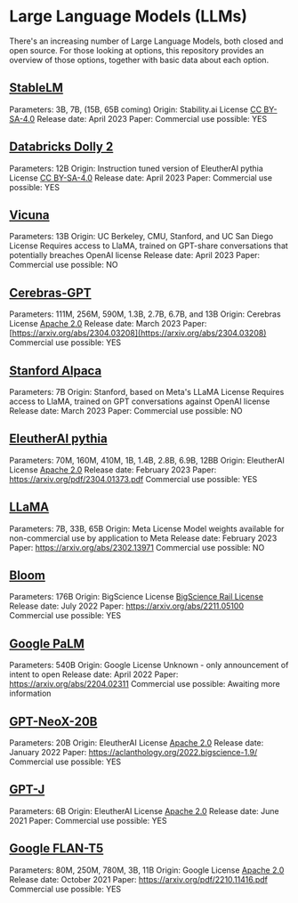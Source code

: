 # Large Language Models (LLMs)

There's an increasing number of Large Language Models, both closed and open source. For those looking at options, this repository provides an overview of those options, together with basic data about each option. 

## [StableLM](https://stability.ai/blog/stability-ai-launches-the-first-of-its-stablelm-suite-of-language-models)
Parameters: 3B, 7B, (15B, 65B coming)
Origin: Stability.ai
License [CC BY-SA-4.0](https://creativecommons.org/licenses/by-sa/4.0/)
Release date: April 2023
Paper:
Commercial use possible: YES

## [Databricks Dolly 2](https://www.databricks.com/blog/2023/04/12/dolly-first-open-commercially-viable-instruction-tuned-llm)
Parameters: 12B
Origin: Instruction tuned version of EleutherAI pythia
License [CC BY-SA-4.0](https://creativecommons.org/licenses/by-sa/4.0/)
Release date: April 2023
Paper:
Commercial use possible: YES

## [Vicuna](https://vicuna.lmsys.org/)
Parameters: 13B
Origin: UC Berkeley, CMU, Stanford, and UC San Diego
License Requires access to LlaMA, trained on GPT-share conversations that potentially breaches OpenAI license
Release date: April 2023
Paper:
Commercial use possible: NO

## [Cerebras-GPT](https://www.cerebras.net/blog/cerebras-gpt-a-family-of-open-compute-efficient-large-language-models/)
Parameters: 111M, 256M, 590M, 1.3B, 2.7B, 6.7B, and 13B
Origin: Cerebras
License [Apache 2.0](https://www.apache.org/licenses/LICENSE-2.0)
Release date: March 2023
Paper: [https://arxiv.org/abs/2304.03208](https://arxiv.org/abs/2304.03208)
Commercial use possible: YES

## [Stanford Alpaca](https://crfm.stanford.edu/2023/03/13/alpaca.html)
Parameters: 7B
Origin: Stanford, based on Meta's LLaMA
License Requires access to LlaMA, trained on GPT conversations against OpenAI license
Release date: March 2023
Paper: 
Commercial use possible: NO

## [EleutherAI pythia](https://github.com/EleutherAI/pythia)
Parameters: 70M, 160M, 410M, 1B, 1.4B, 2.8B, 6.9B, 12BB
Origin: EleutherAI 
License [Apache 2.0](https://www.apache.org/licenses/LICENSE-2.0)
Release date: February 2023
Paper: https://arxiv.org/pdf/2304.01373.pdf
Commercial use possible: YES

## [LLaMA](https://ai.facebook.com/blog/large-language-model-llama-meta-ai/)
Parameters: 7B, 33B, 65B
Origin: Meta
License Model weights available for non-commercial use by application to Meta
Release date: February 2023
Paper: https://arxiv.org/abs/2302.13971
Commercial use possible: NO

## [Bloom](https://bigscience.huggingface.co/blog/bloom)
Parameters: 176B
Origin: BigScience
License [BigScience Rail License](https://bigscience.huggingface.co/blog/the-bigscience-rail-license)
Release date: July 2022
Paper: https://arxiv.org/abs/2211.05100
Commercial use possible: YES

## [Google PaLM](https://ai.googleblog.com/2022/04/pathways-language-model-palm-scaling-to.html)
Parameters: 540B
Origin: Google
License Unknown - only announcement of intent to open
Release date: April 2022
Paper: https://arxiv.org/abs/2204.02311
Commercial use possible: Awaiting more information

## [GPT-NeoX-20B](https://huggingface.co/EleutherAI/gpt-neox-20b)
Parameters: 20B
Origin: EleutherAI 
License [Apache 2.0](https://www.apache.org/licenses/LICENSE-2.0)
Release date: January 2022
Paper: https://aclanthology.org/2022.bigscience-1.9/
Commercial use possible: YES

## [GPT-J](https://huggingface.co/EleutherAI/gpt-j-6b)
Parameters: 6B
Origin: EleutherAI 
License [Apache 2.0](https://www.apache.org/licenses/LICENSE-2.0)
Release date: June 2021
Paper: 
Commercial use possible: YES

## [Google FLAN-T5](https://ai.googleblog.com/2020/02/exploring-transfer-learning-with-t5.html)
Parameters: 80M, 250M, 780M, 3B, 11B
Origin: Google 
License [Apache 2.0](https://www.apache.org/licenses/LICENSE-2.0)
Release date: October 2021
Paper: https://arxiv.org/pdf/2210.11416.pdf
Commercial use possible: YES


